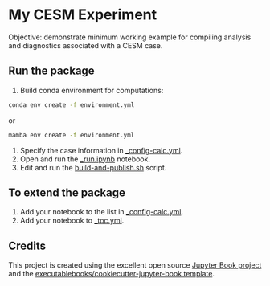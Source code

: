 # My CESM Experiment

Objective: demonstrate minimum working example for compiling analysis and diagnostics associated with a CESM case.

## Run the package

1. Build conda environment for computations:

```bash
conda env create -f environment.yml
```
or

```bash
mamba env create -f environment.yml
```

1. Specify the case information in [\_config-calc.yml](notebooks/_config-calc.yml).
1. Open and run the [\_run.ipynb](notebooks/_run.ipynb) notebook.
1. Edit and run the [build-and-publish.sh](./build-and-publish.sh) script.

## To extend the package

1. Add your notebook to the list in [\_config-calc.yml](notebooks/_config-calc.yml).
1. Add your notebook to [\_toc.yml](notebooks/_toc.yml).


## Credits

This project is created using the excellent open source [Jupyter Book project](https://jupyterbook.org/) and the [executablebooks/cookiecutter-jupyter-book template](https://github.com/executablebooks/cookiecutter-jupyter-book).
